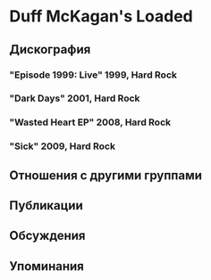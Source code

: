 # Duff McKagan's Loaded



## Дискография

### "Episode 1999: Live" 1999, Hard Rock



### "Dark Days" 2001, Hard Rock



### "Wasted Heart EP" 2008, Hard Rock



### "Sick" 2009, Hard Rock




## Отношения с другими группами


## Публикации


## Обсуждения


## Упоминания

